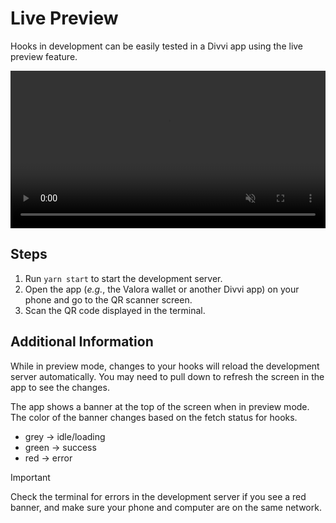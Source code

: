 # Live Preview

Hooks in development can be easily tested in a Divvi app using the live preview feature.

<video controls muted playsInline width="100%">
  <source src="https://raw.githubusercontent.com/divvi-xyz/hooks/main/docs/assets/live-preview.mp4"/>
</video>

## Steps

1. Run `yarn start` to start the development server.
2. Open the app (_e.g._, the Valora wallet or another Divvi app) on your phone and go to the QR scanner screen.
3. Scan the QR code displayed in the terminal.

## Additional Information

While in preview mode, changes to your hooks will reload the development server automatically.
You may need to pull down to refresh the screen in the app to see the changes.

The app shows a banner at the top of the screen when in preview mode. The color of the banner changes based on the fetch status for hooks.

- grey -> idle/loading
- green -> success
- red -> error

> [!IMPORTANT]
> Check the terminal for errors in the development server if you see a red banner, and make sure your phone and computer are on the same network.
